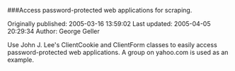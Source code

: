 ###Access password-protected web applications for scraping.

Originally published: 2005-03-16 13:59:02
Last updated: 2005-04-05 20:29:34
Author: George Geller

Use John J. Lee's ClientCookie and ClientForm classes to easily access password-protected web applications.  A group on yahoo.com is used as an example.
